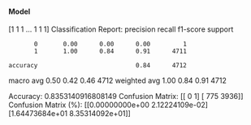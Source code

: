#### Model
[1 1 1 ... 1 1 1]
Classification Report:
              precision    recall  f1-score   support

           0       0.00      0.00      0.00         1
           1       1.00      0.84      0.91      4711

    accuracy                           0.84      4712
   macro avg       0.50      0.42      0.46      4712
weighted avg       1.00      0.84      0.91      4712

Accuracy: 0.8353140916808149
Confusion Matrix:
[[   0    1]
 [ 775 3936]]
Confusion Matrix (%):
[[0.00000000e+00 2.12224109e-02]
 [1.64473684e+01 8.35314092e+01]]
